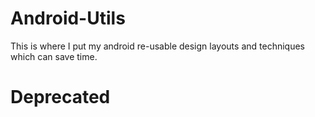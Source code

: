 # Android-Utils
This is where I put my android re-usable design layouts and techniques which can save time.
# Deprecated
